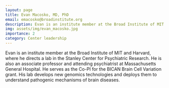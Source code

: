```yaml
---
layout: page
title: Evan Macosko, MD, PhD
email: emacosko@broadinstitute.org
description: Evan is an institute member at the Broad Institute of MIT and Harvard, where he directs a lab in the Stanley Center for Psychiatric Research. He is also an associate professor and attending psychiatrist ...
img: assets/img/evan_macosko.jpg
importance: 2
category: Center leadership
---
```


Evan is an institute member at the Broad Institute of MIT and Harvard, where he directs a lab in the Stanley Center for Psychiatric Research. He is also an associate professor and attending psychiatrist at Massachusetts General Hospital. He serves as the Co-PI for the BICAN Brain Cell Variation grant. His lab develops new genomics technologies and deploys them to understand pathogenic mechanisms of brain diseases.

